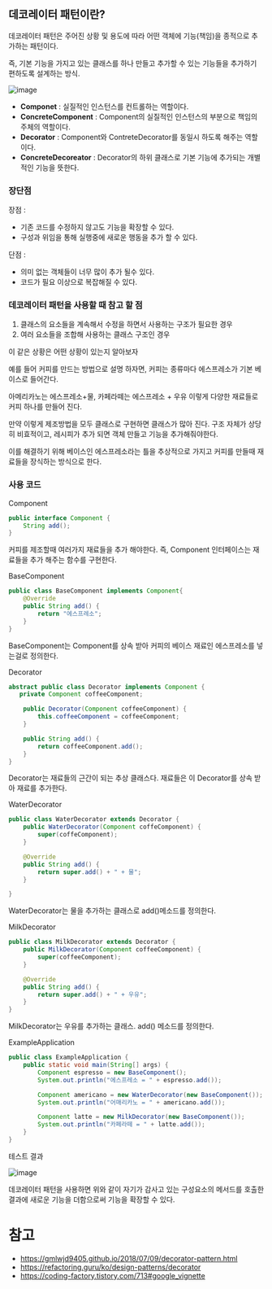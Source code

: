 ## 데코레이터 패턴이란?

데코레이터 패턴은 주어진 상황 및 용도에 따라 어떤 객체에 기능(책임)을 종적으로 추가하는 패턴이다.

즉, 기본 기능을 가지고 있는 클래스를 하나 만들고 추가할 수 있는 기능들을 추가하기 편하도록 설계하는 방식.

![image](https://github.com/DongYeopMe/development_note/assets/70151275/376bb918-1633-4421-b17b-6cb4831f6a03)


- **Componet** : 실질적인 인스턴스를 컨트롤하는 역할이다.
- **ConcreteComponent** : Component의 실질적인 인스턴스의 부분으로 책임의 주체의 역할이다.
- **Decorator** : Component와 ContreteDecorator를 동일시 하도록 해주는 역할이다.
- **ConcreteDecoreator** : Decorator의 하위 클래스로 기본 기능에 추가되는 개별적인 기능을 뜻한다.

### 장단점

장점 :

- 기존 코드를 수정하지 않고도 기능을 확장할 수 있다.
- 구성과 위임을 통해 실행중에 새로운 행동을 추가 할 수 있다.

단점 :

- 의미 없는 객체들이 너무 많이 추가 될수 있다.
- 코드가 필요 이상으로 복잡해질 수 있다.

### 데코레이터 패턴을 사용할 때 참고 할 점

1. 클래스의 요소들을 계속해서 수정을 하면서 사용하는 구조가 필요한 경우
2. 여러 요소들을 조합해 사용하는 클래스 구조인 경우

이 같은 상황은 어떤 상황이 있는지 알아보자

예를 들어 커피를 만드는 방법으로 설명 하자면, 커피는 종류마다 에스프레소가 기본 베이스로 들어간다.

아메리카노는 에스프레소+물, 카페라떼는 에스프레소 + 우유 이렇게 다양한 재료들로 커피 하나를 만들어 진다.

만약 이렇게 제조방법을 모두 클래스로 구현하면 클래스가 많아 진다. 구조 자체가 상당히 비효적이고, 레시피가 추가 되면 객체 만들고 기능을 추가해줘야한다.

이를 해결하기 위해 베이스인 에스프레소라는 틀을 추상적으로 가지고 커피를 만들때 재료들을 장식하는 방식으로 한다.

### 사용 코드

Component

```java
public interface Component {
    String add();
}
```

커피를 제조할때 여러가지 재료들을 추가 해야한다. 즉, Component 인터페이스는 재료들을 추가 해주는 함수를 구현한다.

BaseComponent

```java
public class BaseComponent implements Component{
    @Override
    public String add() {
        return "에스프레소";
    }
}
```

BaseComponent는 Component를 상속 받아 커피의 베이스 재료인 에스프레소를 넣는걸로 정의한다.

Decorator

```java
abstract public class Decorator implements Component {
   private Component coffeeComponent;

    public Decorator(Component coffeeComponent) {
        this.coffeeComponent = coffeeComponent;
    }

    public String add() {
        return coffeeComponent.add();
    }
}
```

Decorator는 재료들의 근간이 되는 추상 클래스다. 재료들은 이 Decorator를 상속 받아 재료를 추가한다.

WaterDecorator

```java
public class WaterDecorator extends Decorator {
    public WaterDecorator(Component coffeComponent) {
        super(coffeComponent);
    }

    @Override
    public String add() {
        return super.add() + " + 물";
    }

}
```

WaterDecorator는 물을 추가하는 클래스로 add()메소드를 정의한다.

MilkDecorator

```java
public class MilkDecorator extends Decorator {
    public MilkDecorator(Component coffeeComponent) {
        super(coffeeComponent);
    }

    @Override
    public String add() {
        return super.add() + " + 우유";
    }
}
```

MilkDecorator는 우유를 추가하는 클래스. add() 메소드를 정의한다.

ExampleApplication

```java
public class ExampleApplication {
	public static void main(String[] args) {
		Component espresso = new BaseComponent();
		System.out.println("에스프레소 = " + espresso.add());

		Component americano = new WaterDecorator(new BaseComponent());
		System.out.println("어매리카노 = " + americano.add());

		Component latte = new MilkDecorator(new BaseComponent());
		System.out.println("카페라떼 = " + latte.add());
	}
}
```

테스트 결과

![image](https://github.com/DongYeopMe/development_note/assets/70151275/f37555fc-cb24-49f7-8f5d-2ac536bd4efb)


데코레이터 패턴을 사용하면 위와 같이 자기가 감사고 있는 구성요소의 메서드를 호출한 결과에 새로운 기능을 더함으로써 기능을 확장할 수 있다.

# 참고

- https://gmlwjd9405.github.io/2018/07/09/decorator-pattern.html
- https://refactoring.guru/ko/design-patterns/decorator
- https://coding-factory.tistory.com/713#google_vignette

